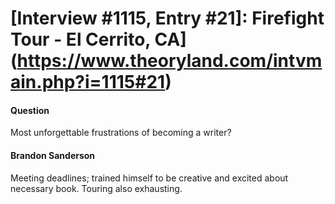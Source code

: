# [Interview #1115, Entry #21]: Firefight Tour - El Cerrito, CA](https://www.theoryland.com/intvmain.php?i=1115#21)

#### Question

Most unforgettable frustrations of becoming a writer?

#### Brandon Sanderson

Meeting deadlines; trained himself to be creative and excited about necessary book. Touring also exhausting.

